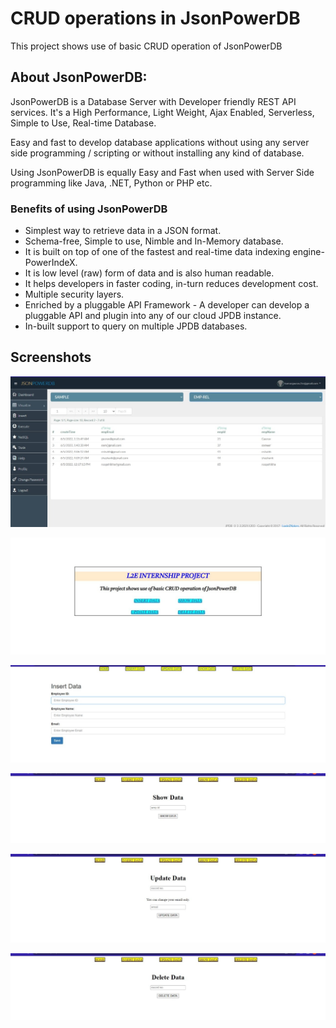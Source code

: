 # CRUD operations in JsonPowerDB
This project shows use of basic CRUD operation of JsonPowerDB

## About JsonPowerDB:
JsonPowerDB is a Database Server with Developer friendly REST API services. It's a High Performance, Light Weight, Ajax Enabled, Serverless, Simple to Use, Real-time Database.

Easy and fast to develop database applications without using any server side programming / scripting or without installing any kind of database.

Using JsonPowerDB is equally Easy and Fast when used with Server Side programming like Java, .NET, Python or PHP etc.


### Benefits of using JsonPowerDB 
 - Simplest way to retrieve data in a JSON format. 
 - Schema-free, Simple to use, Nimble and In-Memory database.
 - It is built on top of one of the fastest and real-time data indexing engine- PowerIndeX.
 - It is low level (raw) form of data and is also human readable.
- It helps developers in faster coding, in-turn reduces development cost.
- Multiple security layers.
- Enriched by a pluggable API Framework - A developer can develop a pluggable API and plugin into any of our cloud JPDB instance.
- In-built support to query on multiple JPDB databases.


## Screenshots

![Visualize page](https://github.com/Gaurav4400/JsonPowerDB/blob/0051ca26bb516cf55d78f39737f0feecafb0f220/assets/Visualize.jpeg)

![Index page](https://github.com/Gaurav4400/JsonPowerDB/blob/b923108ad35e8adfc70d8c800df32c3751b98e18/assets/index.jpeg)

![Insert data](https://github.com/Gaurav4400/JsonPowerDB/blob/7e16013799b00a1629cc7e26e96db91fc632e3c9/assets/insert.jpeg)

![Show data](https://github.com/Gaurav4400/JsonPowerDB/blob/7e16013799b00a1629cc7e26e96db91fc632e3c9/assets/show.jpeg)

![Update data](https://github.com/Gaurav4400/JsonPowerDB/blob/7e16013799b00a1629cc7e26e96db91fc632e3c9/assets/update.jpeg)

![Delete data](https://github.com/Gaurav4400/JsonPowerDB/blob/7e16013799b00a1629cc7e26e96db91fc632e3c9/assets/delete.jpeg)

